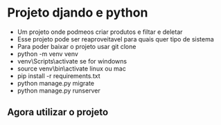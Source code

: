 # Projeto djando e python  

- Um projeto onde podmeos criar produtos e filtar e deletar
- Esse projeto pode ser reaproveitavel para quais quer tipo de sistema
- Para poder baixar o projeto usar git clone
- python -m venv venv
- venv\Scripts\activate se for windowns
- source venv\bin\activate linux ou mac
- pip install -r requirements.txt
- python manage.py migrate 
- python manage.py runserver

## Agora utilizar o projeto 
